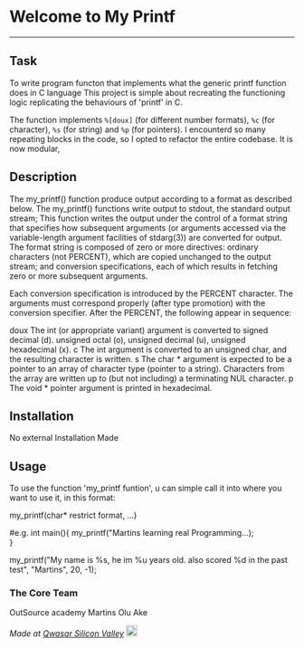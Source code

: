 # Welcome to My Printf
***

## Task
To write program functon that implements what the generic printf function does in C language
This project is simple about recreating the functioning logic replicating the behaviours of 'printf' in C. 

The function implements `%[doux]` (for different number formats), 
`%c` (for character), `%s` (for string) and `%p` (for pointers).
I encounterd so many repeating blocks in the code, so I opted to refactor the entire codebase. It is now modular,

## Description

The my_printf() function produce output according to a format as described below. 
The my_printf() functions write output to stdout, the standard output stream;
This function writes the output under the control of a format string that specifies how subsequent arguments 
(or arguments accessed via the variable-length argument facilities of stdarg(3)) are converted for output.
The format string is composed of zero or more directives: ordinary characters (not PERCENT), 
which are copied unchanged to the output stream; and conversion specifications, 
each of which results in fetching zero or more subsequent arguments.

Each conversion specification is introduced by the PERCENT character. The arguments must correspond properly 
(after type promotion) with the conversion specifier. After the PERCENT, the following appear in sequence:

doux The int (or appropriate variant) argument is converted to signed decimal (d). 
unsigned octal (o), unsigned decimal (u), unsigned hexadecimal (x).
c The int argument is converted to an unsigned char, and the resulting character is written.
s The char * argument is expected to be a pointer to an array of character type (pointer to a string). 
Characters from the array are written up to (but not including) a terminating NUL character.
p The void * pointer argument is printed in hexadecimal.



## Installation
No external Installation Made

## Usage
To use the function 'my_printf funtion', u can simple call it into where you want to use it, in this format:

my_printf(char* restrict format, ...)

#e.g.
int main(){
 my_printf("Martins learning real Programming...);   
}

my_printf("My name is %s, he im %u years old. also scored %d in the past test", "Martins", 20, -1);


### The Core Team
OutSource academy
Martins Olu Ake

<span><i>Made at <a href='https://qwasar.io'>Qwasar Silicon Valley</a></i></span>
<span><img alt='Qwasar Silicon Valley Logo' src='https://storage.googleapis.com/qwasar-public/qwasar-logo_50x50.png' width='20px'></span>
